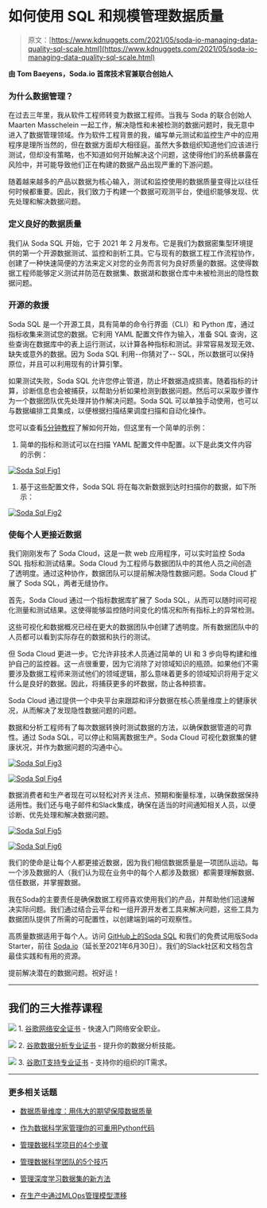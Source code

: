 # 如何使用 SQL 和规模管理数据质量

> 原文：[https://www.kdnuggets.com/2021/05/soda-io-managing-data-quality-sql-scale.html](https://www.kdnuggets.com/2021/05/soda-io-managing-data-quality-sql-scale.html)

**由 Tom Baeyens，Soda.io 首席技术官兼联合创始人**

### 为什么数据管理？

在过去三年里，我从软件工程师转变为数据工程师。当我与 Soda 的联合创始人 Maarten Masschelein 一起工作，解决隐性和未被检测的数据问题时，我无意中进入了数据管理领域。作为软件工程背景的我，编写单元测试和监控生产中的应用程序是理所当然的，但在数据方面却大相径庭。虽然大多数组织知道他们应该进行测试，但却没有策略，也不知道如何开始解决这个问题，这使得他们的系统暴露在风险中，并可能导致他们正在构建的数据产品出现严重的下游问题。

随着越来越多的产品以数据为核心输入，测试和监控使用的数据质量变得比以往任何时候都重要。因此，我们致力于构建一个数据可观测平台，使组织能够发现、优先处理和解决数据问题。

### 定义良好的数据质量

我们从 Soda SQL 开始，它于 2021 年 2 月发布。它是我们为数据密集型环境提供的第一个开源数据测试、监控和剖析工具。它与现有的数据工程工作流程协作，创建了一种快速简便的方法来定义对您的业务而言何为良好质量的数据。这使得数据工程师能够定义测试并防范在数据集、数据湖和数据仓库中未被检测出的隐性数据问题。

### 开源的救援

Soda SQL 是一个开源工具，具有简单的命令行界面（CLI）和 Python 库，通过指标收集来测试您的数据。它利用 YAML 配置文件作为输入，准备 SQL 查询，这些查询在数据库中的表上运行测试，以计算各种指标和测试。非常容易发现无效、缺失或意外的数据。因为 Soda SQL 利用--你猜对了-- SQL，所以数据可以保持原位，并且可以利用现有的计算引擎。

如果测试失败，Soda SQL 允许您停止管道，防止坏数据造成损害。随着指标的计算，诊断信息也会被捕获，以帮助分析如果检测到数据问题。然后可以采取步骤作为一个数据团队优先处理并协作解决问题。Soda SQL 可以单独手动使用，也可以与数据编排工具集成，以便根据扫描结果调度扫描和自动化操作。

您可以查看[5分钟教程](https://docs.soda.io/soda-sql/getting-started/5_min_tutorial.html?utm_source=blog&utm_medium=blogpost&utm_campaign=KD%20Nuggets%20promo)了解如何开始，但这里有一个简单的示例：

1.  简单的指标和测试可以在扫描 YAML 配置文件中配置。以下是此类文件内容的示例：

[![Soda Sql Fig1](../Images/05345c357990a848d9ecc4143be003ad.png)](https://www.soda.io/?utm_source=kdnuggets&utm_medium=blog&utm_campaign=soda%20sql%20promotion)

1.  基于这些配置文件，Soda SQL 将在每次新数据到达时扫描你的数据，如下所示：

[![Soda Sql Fig2](../Images/8cce51a14b16a4ce402d175349a21249.png)](https://www.soda.io/?utm_source=kdnuggets&utm_medium=blog&utm_campaign=soda%20sql%20promotion)

### 使每个人更接近数据

我们刚刚发布了 Soda Cloud，这是一款 web 应用程序，可以实时监控 Soda SQL 指标和测试结果。Soda Cloud 为工程师与数据团队中的其他人员之间创造了透明度。通过这种协作，数据团队可以提前解决隐性数据问题。Soda Cloud 扩展了 Soda SQL，两者无缝协作。

首先，Soda Cloud 通过一个指标数据库扩展了 Soda SQL，从而可以随时间可视化测量和测试结果。这使得能够监控随时间变化的情况和所有指标上的异常检测。

这些可视化和数据概况已经在更大的数据团队中创建了透明度。所有数据团队中的人员都可以看到实际存在的数据和执行的测试。

但 Soda Cloud 更进一步。它允许非技术人员通过简单的 UI 和 3 步向导构建和维护自己的监控器。这一点很重要，因为它消除了对领域知识的瓶颈。如果他们不需要涉及数据工程师来测试他们的领域逻辑，那么意味着更多的领域知识将用于定义什么是良好的数据。因此，将捕获更多的坏数据，防止各种损害。

Soda Cloud 通过提供一个中央平台来跟踪和评分数据在核心质量维度上的健康状况，从而解决了发现隐性数据问题的问题。

数据和分析工程师有了每次数据转换时测试数据的方法，以确保数据管道的可靠性。通过 Soda SQL，可以停止和隔离数据生产。Soda Cloud 可视化数据集的健康状况，并作为数据问题的沟通中心。

[![Soda Sql Fig3](../Images/cec7085ba590e755775b4739572fb40d.png)](https://www.soda.io/?utm_source=kdnuggets&utm_medium=blog&utm_campaign=soda%20sql%20promotion)

[![Soda Sql Fig4](../Images/33c36eed77fd595275d63358e11ecf5b.png)](https://www.soda.io/?utm_source=kdnuggets&utm_medium=blog&utm_campaign=soda%20sql%20promotion)

数据消费者和生产者现在可以轻松对齐关注点、预期和衡量标准，以确保数据保持适用性。我们还与电子邮件和Slack集成，确保在适当的时间通知相关人员，以便诊断、优先处理和解决数据问题。

[![Soda Sql Fig5](../Images/9a8d39b2d25faac3b1d1cd0563b39d96.png)](https://www.soda.io/?utm_source=kdnuggets&utm_medium=blog&utm_campaign=soda%20sql%20promotion)

[![Soda Sql Fig6](../Images/3688de4a31263e33db66c9d57633cbdf.png)](https://www.soda.io/?utm_source=kdnuggets&utm_medium=blog&utm_campaign=soda%20sql%20promotion)

我们的使命是让每个人都更接近数据，因为我们相信数据质量是一项团队运动。每一个涉及数据的人（我们认为现在业务中的每个人都涉及数据）都需要理解数据、信任数据，并掌握数据。

我在Soda的主要责任是确保数据工程师喜欢使用我们的产品，并帮助他们迅速解决实际问题。我们通过结合云平台和一组开源开发者工具来解决问题，这些工具为数据团队提供了所需的可配置性，以创建端到端的可观察性。

高质量数据适用于每个人。访问 [GitHub上的Soda SQL](https://github.com/sodadata/soda-sql?utm_source=kdnuggets&utm_medium=blog&utm_campaign=soda%20sql%20promotion) 和我们的免费试用版Soda Starter，前往 [Soda.io](https://www.soda.io/?utm_source=kdnuggets&utm_medium=blog&utm_campaign=soda%20sql%20promotion)（延长至2021年6月30日）。我们的Slack社区和文档包含最佳实践和有用的资源。

提前解决潜在的数据问题。祝好运！

* * *

## 我们的三大推荐课程

![](../Images/0244c01ba9267c002ef39d4907e0b8fb.png) 1\. [谷歌网络安全证书](https://www.kdnuggets.com/google-cybersecurity) - 快速入门网络安全职业。

![](../Images/e225c49c3c91745821c8c0368bf04711.png) 2\. [谷歌数据分析专业证书](https://www.kdnuggets.com/google-data-analytics) - 提升你的数据分析技能。

![](../Images/0244c01ba9267c002ef39d4907e0b8fb.png) 3\. [谷歌IT支持专业证书](https://www.kdnuggets.com/google-itsupport) - 支持你的组织的IT需求。

* * *

### 更多相关话题

+   [数据质量维度：用伟大的期望保障数据质量](https://www.kdnuggets.com/2023/03/data-quality-dimensions-assuring-data-quality-great-expectations.html)

+   [作为数据科学家管理你的可重用Python代码](https://www.kdnuggets.com/2021/06/managing-reusable-python-code-data-scientist.html)

+   [管理数据科学项目的4个步骤](https://www.kdnuggets.com/2022/05/4-steps-managing-data-science-project.html)

+   [管理数据科学团队的5个技巧](https://www.kdnuggets.com/5-tips-for-managing-data-science-teams)

+   [管理深度学习数据集的新方法](https://www.kdnuggets.com/2022/03/new-way-managing-deep-learning-datasets.html)

+   [在生产中通过MLOps管理模型漂移](https://www.kdnuggets.com/2023/05/managing-model-drift-production-mlops.html)
